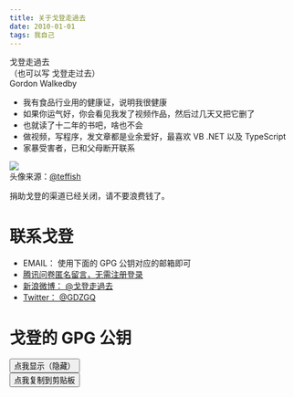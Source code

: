 ```yaml
---
title: 关于戈登走過去
date: 2010-01-01
tags: 我自己
---
```

戈登走過去   
（也可以写 戈登走过去）  
Gordon Walkedby   

- 我有食品行业用的健康证，说明我很健康
- 如果你运气好，你会看见我发了视频作品，然后过几天又把它删了
- 也就读了十二年的书吧，啥也不会
- 做视频，写程序，发文章都是业余爱好，最喜欢 VB .NET 以及 TypeScript
- 家暴受害者，已和父母断开联系

![](/images/tx.jpg)   
头像来源：[@teffish](https://twitter.com/teffish/status/1446378306736050180)   

捐助戈登的渠道已经关闭，请不要浪费钱了。    

# 联系戈登
- EMAIL： 使用下面的 GPG 公钥对应的邮箱即可
- [腾讯问卷匿名留言，无需注册登录](https://wj.qq.com/s2/8918834/6960/)  
- [新浪微博： @戈登走過去](https://m.weibo.cn/u/5977985000)
- [Twitter： @GDZGQ](https://twitter.com/GDZGQ)

# 戈登的 GPG 公钥

<pre  id='gpgkey' style="display: none;">
<code class="lang-plaintext">
-----BEGIN PGP PUBLIC KEY BLOCK-----

mQGNBGBN3lsBDACtZkglP9oqyq3HgwENX1UHIQ2dOBvGZjsj7N6SkmaSp9mUOJhV
yImq3flxidsQcKYmY+oYzbLzEeyQC4XH2pUzSydE1HrakfaReYAHLJAtsf3QfMWP
ukf2h/jV+x1NwAPNgHTG0CNwjrgU4mIQN/7ZLGZRcoZD6DhDkRTYRlnntb+vEr9L
0taIvhi0E26ZdmVyIOXuWTcve+FGcPS4bbKK+B5eRsrzqzpI2mgLYNNdL861t8GH
4B6EaTZGJ7qEaeyixScb/nyXlK+jD5P1qVvSU18PQ3r9wABwCK2eFxvfT37sbucG
ge+TDZwTB4gNKbx8bQdIY8DVvZvIno9WSojXvA4dGcqez1Ki6jlXM7Xo6NluCCOL
4vi8sZ3e3xfcrFeRIHli/ltdPGYzAmCJkK6DeemjEuwUfzKCsBl9D2BMH7rtTCaQ
NdMjw1EQkYAbsz6XisSqnNAqJgXvLyWcCAr2HJY5Tj4mgAnOLtc0wFI93n+74g8v
GsADEHhztrZ8w7kAEQEAAbQsd2Fsa2VkYnkgKGdwZzAwMSkgPGdvcmRvbndhbGtl
ZGJ5QGdtYWlsLmNvbT6JAdQEEwEIAD4WIQQXxZE87VdhHWJ0QKZaFF4B/N+OBgUC
YE3eWwIbAwUJAeEzgAULCQgHAgYVCgkICwIEFgIDAQIeAQIXgAAKCRBaFF4B/N+O
BgRbC/96tvyX8ZZfHnXLxKWNih63MdOIrBOND0c0TWzB0uhfcxqqIlmjmT1qk2k9
z17xfj4kond+51y6pwfuFkFHsqLq85rMXOBX33T+60x2JMf+umrXZRn/IGfftRP8
mztjRcqr4ycUVniLA1MBp3eVIJMHkGRWIeCSpWTM/+PO+nfDDE3D5FNMFXKup5eY
jOomAuol07IiTll86P2H8wIyF6QqtHiQEuP9DLCpJiNYxE3tsPMXb57PpnuOdaWz
9yBxQW0+3xu4E5qB2O8RUmu0OZIDJ8zomfxvfJAL3VoxAGJ9kmy3xQ4CUD2/NDGh
9DirVhpmow2wI9U8rVuGHYzgFqd7y+p871swCvBjczEUTLdP0MWQIyI//j/u588g
MIEX4lSCxU9/pEVsfogCUk92tVFhBP0VTu0UtKGeJv3y61aE8wKgh4rzZk0kQYC0
k2kzpqEdgxUQt4yTWZrlTlbODcpyIFCIVo/xes3RrQI9PRaNKm3xBHgudtOaglwI
IDrajWC5AY0EYE3eWwEMAL+2/PZtzyKOpYjmZJddu8iSGsdlJjZF35t9GoSqhUmB
PxCg+trcyuMxzdJ0Dj+v5Zq/4DyInlfyEAg+7n+9uXElhnWQb9mPBVde1TRySphz
URbNLUOMLsTge80SoPSYMrRP0ou0LZPhaeTtw/1oaf6bww9qBwobB5XvnQSCtqa0
aLJFjrc+j4a4W1Wdi3qOWp8eFK0AqpojjD5SzKXmZTDz9/lIIxJ5FKuvDnQ0bfZC
LrJcCEiWyZ392euZkT4ZAeyYXLmGsLz/LaH9AVyL9QRJ5W6NY9R9xy0mt2LrzA2y
XPrX9so1tSpmOzKD9JuYxNvO9r3qnRWapARvI2T2GMKW0MEeIFWDfTgt1lgl/8hl
r7g8gB6WTBIE7vjc4clVtugUIWHkuMJ1cBFMkYJAqhsfv2PlCD9MYFC2277NvlY1
pJlX4nbgUDECMRBb24JaXOvXkjn9a39QH1puGEd7ohax65aoXKyKloWSQC9W+d6r
tqTLEe2+V0S4J3DX+8P+SQARAQABiQG8BBgBCAAmFiEEF8WRPO1XYR1idECmWhRe
AfzfjgYFAmBN3lsCGwwFCQHhM4AACgkQWhReAfzfjgY3Igv+OefhpGOdkU4/qC8w
HAEcYPtwphwXz7j51AIWSFR/5JzTIzQ9rfOSVOSwbQsCjV0sSefHzfRAzCUaotU5
kXb1NQ3GMPW8dKmL8GeD1AUR9yNahYcTqJkn4LNSMaN959Cefb9PlIbrFHfO1FLY
89K7AmsOgXZ6muu9aLVIriXXSxBReo3wYL7P6tNdip2g49a6PsI06DgGOeprdAbt
Y71+8GBSoVTBuZrc7MujNTTtL0mjDAj+Hsytdi3N/4WFdUcNVLfdqbKV2XfeT8fY
LwNYC/MqpErIfPxouiiIJvKp9xQccbQpoyB+lt5WE53UpVFlEj+zvLRtLA8jOvjA
ndRu+32v+jUy/c3T/BtY6FfE9pTvA1yiLIuGks9jJ8GbnJBaj2to3X8yxgIi0AVz
dBIcCFMfbpB2mdwApo58ZQs74XPHaLzxdpyhLWyiXNf8v7gyA+apG5R8AZV2+bzO
i0zit5BaAAJSPPfy92wW574O5ob6rdK9gLTXPmICIXuqmrX5
=r8MH
-----END PGP PUBLIC KEY BLOCK-----
</code>
</pre>
<button id="ButGPGkey">点我显示（隐藏）</button><br>
<button id="ButCopyGPGkey">点我复制到剪贴板</button>
<script>
(function () {
    const but = document.getElementById("ButGPGkey")
    but.onclick = function () {
        let pp = document.getElementById("gpgkey")
        let n = "none"
        if (pp.style.display == n) {
            n = ""
        }
        pp.style.display = n
    }
    const but2 = document.getElementById("ButCopyGPGkey")
    let lastTimeout = -1
    but2.onclick = function () {
        if (lastTimeout != -1) {
            clearTimeout(lastTimeout)
        }
        let pp = document.getElementById("gpgkey")
        let str = pp.innerText
        if (str.length > 100) {
            navigator.clipboard.writeText(str)
        }
        but2.innerText = "复制成功"
        lastTimeout = setTimeout(function () {
            but2.innerText = "点我复制到剪贴板"
            lastTimeout = -1
        }, 1000)
    }
})();
</script>